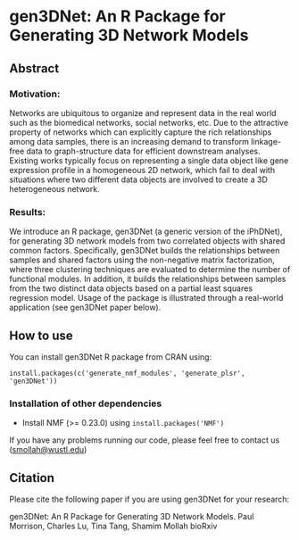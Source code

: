 # gen3DNet: An R Package for Generating 3D Network Models
## Abstract
### Motivation: 
Networks are ubiquitous to organize and represent data in the real world such as the biomedical networks, social networks, etc. Due to the attractive property of networks which can explicitly capture the rich relationships among data samples, there is an increasing demand to transform linkage-free data to graph-structure data for efficient downstream analyses. Existing works typically focus on representing a single data object like gene expression profile in a homogeneous 2D network, which fail to deal with situations where two different data objects are involved to create a 3D heterogeneous network.
### Results: 
We introduce an R package, gen3DNet (a generic version of the iPhDNet), for generating 3D network models from two correlated objects with shared common factors. Specifically, gen3DNet builds the relationships between samples and shared factors using the non-negative matrix factorization, where three clustering techniques are evaluated to determine the number of functional modules. In addition, it builds the relationships between samples from the two distinct data objects based on a partial least squares regression model. Usage of the package is illustrated through a real-world application (see gen3DNet paper below). 
## How to use
You can install gen3DNet R package from CRAN using: 

`install.packages(c('generate_nmf_modules', 'generate_plsr', 'gen3DNet'))`

### Installation of other dependencies
* Install NMF (>= 0.23.0) using `install.packages('NMF')`

If you have any problems running our code, please feel free to contact us (smollah@wustl.edu)
## Citation
Please cite the following paper if you are using gen3DNet for your research:

gen3DNet: An R Package for Generating 3D Network Models. Paul Morrison, Charles Lu, Tina Tang, Shamim Mollah bioRxiv 

